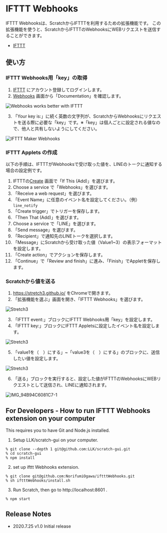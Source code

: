 # IFTTT Webhooks

IFTTT Webhooksは、ScratchからIFTTTを利用するための拡張機能です。
この拡張機能を使うと、ScratchからIFTTTのWebhooksにWEBリクエストを送信することができます。

- [IFTTT](https://ifttt.com)

## 使い方

### IFTTT Webhooks用「key」の取得

1. [IFTTT](https://ifttt.com) にアカウント登録してログインします。
2. [Webhooks](https://ifttt.com/maker_webhooks) 画面から「Documentation」を確認します。

![Webhooks works better with IFTTT](https://user-images.githubusercontent.com/770527/144384025-233322cc-2675-4cd3-a432-98bf61bb0479.png)

3. 「Your key is:」に続く英数の文字列が、ScratchからWebhooksにリクエストを送る際に必要な「key」です。※「key」は個人ごとに設定される値なので、他人と共有しないようにしてください。

![IFTTT Maker Webhooks](https://user-images.githubusercontent.com/770527/144384042-381c270a-c148-4ae4-a8ba-aacbf772e40e.png)

### IFTTT Applets の作成

以下の手順は、IFTTTがWebhooksで受け取った値を、LINEのトークに通知する場合の設定例です。

1. IFTTTの[Create](https://ifttt.com/create) 画面で「If This (Add)」を選びます。
2. Choose a service で「Webhooks」を選びます。
3. 「Receive a web request」を選びます。
4. 「Event Name」に任意のイベント名を設定してください。（例）`line_notify`
5. 「Create trigger」でトリガーを保存します。
6. 「Then That (Add)」を選びます。
7. Choose a service で「LINE」を選びます。
8. 「Send message」を選びます。
9. 「Recipient」で通知先のLINEトークを選択します。
10. 「Message」にScratchから受け取った値（Value1~3）の表示フォーマットを設定します。
11. 「Create action」でアクションを保存します。
12. 「Continue」で「Review and finish」に進み、「Finish」でAppletを保存します。

### Scratchから値を送る

1. https://stretch3.github.io/ をChromeで開きます。
2. 「拡張機能を選ぶ」画面を開き、「IFTTT Webhooks」を選びます。

![Stretch3](https://user-images.githubusercontent.com/770527/144393562-13478991-d35f-4423-98bc-4920955814c3.png)

3. 「IFTTT event:」ブロックにIFTTT Webhooks用「key」を設定します。
4. 「IFTTT key:」ブロックにIFTTT Appletsに設定したイベント名を設定します。

![Stretch3](https://user-images.githubusercontent.com/770527/144414969-921245c7-6e9a-4210-93b3-91f0625a0440.png)

5. 「value1を（　）にする」~「value3を（　）にする」のブロックに、送信したい値を設定します。

![Stretch3](https://user-images.githubusercontent.com/770527/144414548-53cafda0-2c28-44c0-9c87-f81ab21aa8a5.png)

6. 「送る」ブロックを実行すると、設定した値がIFTTTのWebhooksにWEBリクエストとして送信され、LINEに通知されます。

![IMG_94B94C6081C7-1](https://user-images.githubusercontent.com/770527/144417513-a4797391-4ae7-447a-a7a9-c12412763b89.jpeg)

## For Developers - How to run IFTTT Webhooks extension on your computer

This requires you to have Git and Node.js installed.

1. Setup LLK/scratch-gui on your computer.
```
% git clone --depth 1 git@github.com:LLK/scratch-gui.git
% cd scratch-gui
% npm install
```

2. set up ifttt Webhooks extension.
```
% git clone git@github.com:NorifumiOgawa/iftttWebhooks.git
% sh iftttWebhooks/install.sh
```

3. Run Scratch, then go to http://localhost:8601 .
```
% npm start
```

## Release Notes
* 2020.7.25 v1.0 Initial release

